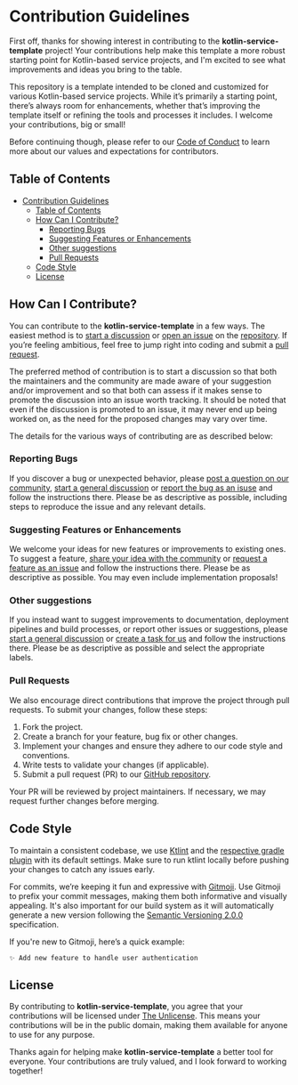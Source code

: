 # Contribution Guidelines

First off, thanks for showing interest in contributing to the **kotlin-service-template** project! Your contributions help make this template a more robust starting point for Kotlin-based service projects, and I'm excited to see what improvements and ideas you bring to the table.

This repository is a template intended to be cloned and customized for various Kotlin-based service projects. While it’s primarily a starting point, there’s always room for enhancements, whether that’s improving the template itself or refining the tools and processes it includes. I welcome your contributions, big or small!

Before continuing though, please refer to our [Code of Conduct](./CODE_OF_CONDUCT.md) to learn more about our values and expectations for contributors.

## Table of Contents

- [Contribution Guidelines](#contribution-guidelines)
  - [Table of Contents](#table-of-contents)
  - [How Can I Contribute?](#how-can-i-contribute)
    - [Reporting Bugs](#reporting-bugs)
    - [Suggesting Features or Enhancements](#suggesting-features-or-enhancements)
    - [Other suggestions](#other-suggestions)
    - [Pull Requests](#pull-requests)
  - [Code Style](#code-style)
  - [License](#license)

## How Can I Contribute?

You can contribute to the **kotlin-service-template** in a few ways. The easiest method is to [start a discussion](https://github.com/lengors/kotlin-service-template/discussions) or [open an issue](https://github.com/lengors/kotlin-service-template/issues) on the [repository](https://github.com/lengors/kotlin-service-template). If you’re feeling ambitious, feel free to jump right into coding and submit a [pull request](https://github.com/lengors/kotlin-service-template/pulls).

The preferred method of contribution is to start a discussion so that both the maintainers and the community are made aware of your suggestion and/or improvement and so that both can assess if it makes sense to promote the discussion into an issue worth tracking. It should be noted that even if the discussion is promoted to an issue, it may never end up being worked on, as the need for the proposed changes may vary over time.

The details for the various ways of contributing are as described below:

### Reporting Bugs

If you discover a bug or unexpected behavior, please [post a question on our community](https://github.com/lengors/kotlin-service-template/discussions/new?category=q-a), [start a general discussion](https://github.com/lengors/kotlin-service-template/discussions/new?category=general) or [report the bug as an isuse](https://github.com/lengors/kotlin-service-template/issues/new?template=bug_report.yml) and follow the instructions there.
Please be as descriptive as possible, including steps to reproduce the issue and any relevant details.

### Suggesting Features or Enhancements

We welcome your ideas for new features or improvements to existing ones. To suggest a feature, [share your idea with the community](https://github.com/lengors/kotlin-service-template/discussions/new?category=ideas) or [request a feature as an issue](https://github.com/lengors/kotlin-service-template/issues/new?template=feature_request.yml) and follow the instructions there. Please be as descriptive as possible. You may even include implementation proposals!

### Other suggestions

If you instead want to suggest improvements to documentation, deployment pipelines and build processes, or report other issues or suggestions, please [start a general discussion](https://github.com/lengors/kotlin-service-template/discussions/new?category=general) or [create a task for us](https://github.com/lengors/kotlin-service-template/issues/new?template=create_task.yml) and follow the instructions there. Please be as descriptive as possible and select the appropriate labels.

### Pull Requests

We also encourage direct contributions that improve the project through pull requests. To submit your changes, follow these steps:

1. Fork the project.
2. Create a branch for your feature, bug fix or other changes.
3. Implement your changes and ensure they adhere to our code style and conventions.
4. Write tests to validate your changes (if applicable).
5. Submit a pull request (PR) to our [GitHub repository](https://github.com/lengors/kotlin-service-template).

Your PR will be reviewed by project maintainers. If necessary, we may request further changes before merging.

## Code Style

To maintain a consistent codebase, we use [Ktlint](https://github.com/pinterest/ktlint) and the [respective gradle plugin](https://github.com/JLLeitschuh/ktlint-gradle) with its default settings. Make sure to run ktlint locally before pushing your changes to catch any issues early.

For commits, we’re keeping it fun and expressive with [Gitmoji](https://gitmoji.dev/). Use Gitmoji to prefix your commit messages, making them both informative and visually appealing. It's also important for our build system as it will automatically generate a new version following the [Semantic Versioning 2.0.0](https://semver.org/) specification.

If you're new to Gitmoji, here’s a quick example:

```
✨ Add new feature to handle user authentication
```

## License

By contributing to **kotlin-service-template**, you agree that your contributions will be licensed under [The Unlicense](./LICENSE). This means your contributions will be in the public domain, making them available for anyone to use for any purpose.

Thanks again for helping make **kotlin-service-template** a better tool for everyone. Your contributions are truly valued, and I look forward to working together!

